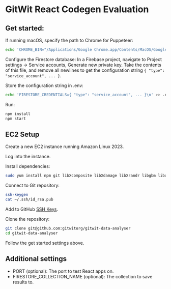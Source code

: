 # GitWit React Codegen Evaluation

## Get started:

If running macOS, specify the path to Chrome for Puppeteer:

```bash
echo 'CHROME_BIN="/Applications/Google Chrome.app/Contents/MacOS/Google Chrome"\n' >> .env
```

Configure the Firestore database: In a Firebase project, navigate to Project settings -> Service accounts, Generate new private key. Take the contents of this file, and remove all newlines to get the configuration string `{ "type": "service_account", ... }`.

Store the configuration string in .env:

```bash
echo 'FIRESTORE_CREDENTIALS={ "type": "service_account", ... }\n' >> .env
```

Run:

```bash
npm install
npm start
```

## EC2 Setup

Create a new EC2 instance running Amazon Linux 2023.

Log into the instance.

Install dependencies:

```bash
sudo yum install npm git libXcomposite libXdamage libXrandr libgbm libxkbcommon pango alsa-lib atk at-spi2-atk cups-libs libdrm chromium
```

Connect to Git repository:

```bash
ssh-keygen
cat ~/.ssh/id_rsa.pub
```

Add to GitHub [SSH Keys](https://github.com/settings/keys).

Clone the repository:

```bash
git clone git@github.com:gitwitorg/gitwit-data-analyser
cd gitwit-data-analyser
```

Follow the get started settings above.

## Additional settings

- PORT (optional): The port to test React apps on.
- FIRESTORE_COLLECTION_NAME (optional): The collection to save results to.
